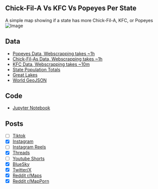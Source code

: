 ## Chick-Fil-A Vs KFC Vs Popeyes Per State
A simple map showing if a state has more Chick-Fil-A, KFC, or Popeyes
![Image](https://drive.google.com/uc?export=view&id=1GpVd4BodCidwSsG73VB6CxKctWcRmba7)

## Data
* [Popeyes Data, Webscrapping takes ~1h](../../restaurants/Popeyes_Per_State/)
* [Chick-Fil-As Data, Webscrapping takes ~1h](../../restaurants/Chick-fil-a_Per_State/)
* [KFC Data, Webscrapping takes ~10m](../../restaurants/KFCs_Per_State/)
* [State Population Totals](https://www.census.gov/data/tables/time-series/demo/popest/2020s-state-total.html)
* [Great Lakes](https://usicecenter.gov/Products/GreatLakesData)
* [World GeoJSON](https://public.opendatasoft.com/explore/dataset/world-administrative-boundaries/export/?flg=en-us)

## Code
* [Jupyter Notebook](FormatData.ipynb)

## Posts
- [ ] [Tiktok]()
- [x] [Instagram](https://www.instagram.com/p/DMLTzNlx0eH/)
- [ ] [Instagram Reels]()
- [x] [Threads](https://www.threads.com/@vinemapper/post/DMLTznzxNNE)
- [ ] [Youtube Shorts]()
- [x] [BlueSky](https://bsky.app/profile/vinemapper.bsky.social/post/3lu3wakqdps2r)
- [x] [Twitter/X](https://x.com/VineMapper/status/1945532935257444617)
- [x] [Reddit r/Maps](https://www.reddit.com/r/Maps/comments/1m1ihwm/chickfila_vs_popeyes_vs_kfc/)
- [x] [Reddit r/MapPorn](https://www.reddit.com/r/MapPorn/comments/1m1ii0y/chickfila_vs_popeyes_vs_kfc/)
